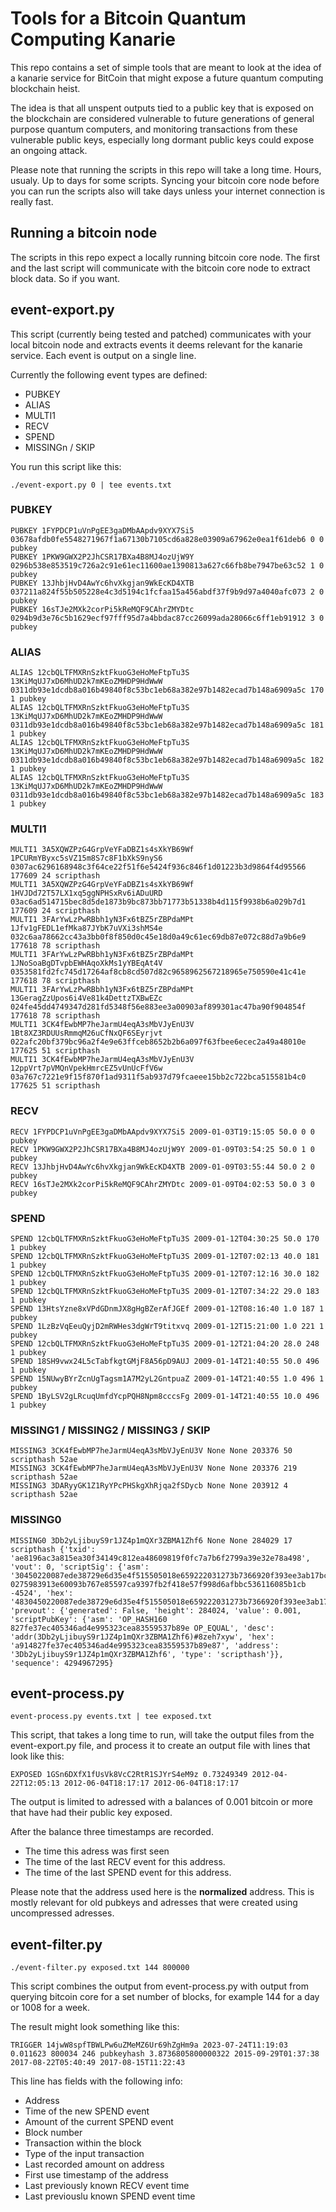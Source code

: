 # Tools for a Bitcoin Quantum Computing Kanarie

This repo contains a set of simple tools that are meant to look at the idea of a kanarie service for BitCoin that might expose a future quantum computing blockchain heist. 

The idea is that all unspent outputs tied to a public key that is exposed on the blockchain are considered vulnerable to future generations of general purpose quantum computers, and monitoring transactions from these vulnerable public keys, especially long dormant public keys could expose an ongoing attack.

Please note that running the scripts in this repo will take a long time. Hours, usualy. Up to days for some scripts. Syncing your bitcoin core node before you can run the scripts also will take days unless your internet connection is really fast.

## Running a bitcoin node

The scripts in this repo expect a locally running bitcoin core node. The first and the last script will communicate with the bitcoin core node to extract block data. So if you want. 

## event-export.py

This script (currently being tested and patched) communicates with your local bitcoin node and extracts events it deems relevant for the kanarie service. Each event is output on a single line.

Currently the following event types are defined:

* PUBKEY 
* ALIAS  
* MULTI1 
* RECV
* SPEND
* MISSINGn / SKIP

You run this script like this:

```
./event-export.py 0 | tee events.txt
```

### PUBKEY

```
PUBKEY 1FYPDCP1uVnPgEE3gaDMbAApdv9XYX7Si5 03678afdb0fe5548271967f1a67130b7105cd6a828e03909a67962e0ea1f61deb6 0 0 pubkey
PUBKEY 1PKW9GWX2P2JhCSR17BXa4B8MJ4ozUjW9Y 0296b538e853519c726a2c91e61ec11600ae1390813a627c66fb8be7947be63c52 1 0 pubkey
PUBKEY 13JhbjHvD4AwYc6hvXkgjan9WkEcKD4XTB 037211a824f55b505228e4c3d5194c1fcfaa15a456abdf37f9b9d97a4040afc073 2 0 pubkey
PUBKEY 16sTJe2MXk2corPi5kReMQF9CAhrZMYDtc 0294b9d3e76c5b1629ecf97fff95d7a4bbdac87cc26099ada28066c6ff1eb91912 3 0 pubkey
```

### ALIAS

```
ALIAS 12cbQLTFMXRnSzktFkuoG3eHoMeFtpTu3S 13KiMqUJ7xD6MhUD2k7mKEoZMHDP9HdWwW 0311db93e1dcdb8a016b49840f8c53bc1eb68a382e97b1482ecad7b148a6909a5c 170 1 pubkey
ALIAS 12cbQLTFMXRnSzktFkuoG3eHoMeFtpTu3S 13KiMqUJ7xD6MhUD2k7mKEoZMHDP9HdWwW 0311db93e1dcdb8a016b49840f8c53bc1eb68a382e97b1482ecad7b148a6909a5c 181 1 pubkey
ALIAS 12cbQLTFMXRnSzktFkuoG3eHoMeFtpTu3S 13KiMqUJ7xD6MhUD2k7mKEoZMHDP9HdWwW 0311db93e1dcdb8a016b49840f8c53bc1eb68a382e97b1482ecad7b148a6909a5c 182 1 pubkey
ALIAS 12cbQLTFMXRnSzktFkuoG3eHoMeFtpTu3S 13KiMqUJ7xD6MhUD2k7mKEoZMHDP9HdWwW 0311db93e1dcdb8a016b49840f8c53bc1eb68a382e97b1482ecad7b148a6909a5c 183 1 pubkey
```

### MULTI1

```
MULTI1 3A5XQWZPzG4GrpVeYFaDBZ1s4sXkYB69Wf 1PCURmYByxc5sVZ15m8S7c8F1bXkS9nyS6 0307ac6296168948c3f64ce22f51f6e5424f936c846f1d01223b3d9864f4d95566 177609 24 scripthash
MULTI1 3A5XQWZPzG4GrpVeYFaDBZ1s4sXkYB69Wf 1HVJDd72T57LX1xq5ggNPHSxRv6iADuURD 03ac6ad514715bec8d5de1873b9bc873bb71773b51338b4d115f9938b6a029b7d1 177609 24 scripthash
MULTI1 3FArYwLzPwRBbh1yN3Fx6tBZ5rZBPdaMPt 1Jfv1gFEDL1efMka87JYbK7uVXi3shMS4e 032c6aa78662cc43a3bb0f8f850d0c45e18d0a49c61ec69db87e072c88d7a9b6e9 177618 78 scripthash
MULTI1 3FArYwLzPwRBbh1yN3Fx6tBZ5rZBPdaMPt 1JNoSoaBgDTvpbEWHAqoXkMs1yYBEqAt4V 0353581fd2fc745d17264af8cb8cd507d82c9658962567218965e750590e41c41e 177618 78 scripthash
MULTI1 3FArYwLzPwRBbh1yN3Fx6tBZ5rZBPdaMPt 13GeragZzUpos6i4Ve81k4DettzTXBwEZc 024fe45dd4749347d281fd5348f56e883ee3a00903af899301ac47ba90f904854f 177618 78 scripthash
MULTI1 3CK4fEwbMP7heJarmU4eqA3sMbVJyEnU3V 1Bt8XZ3RDUUsRmmqM26uCfNxQF6SEyrjvt 022afc20bf379bc96a2f4e9e63ffceb8652b2b6a097f63fbee6ecec2a49a48010e 177625 51 scripthash
MULTI1 3CK4fEwbMP7heJarmU4eqA3sMbVJyEnU3V 12ppVrt7pVMQnVpekHmrcEZ5vUnUcFfV6w 03a767c7221e9f15f870f1ad9311f5ab937d79fcaeee15bb2c722bca515581b4c0 177625 51 scripthash
```

### RECV

```
RECV 1FYPDCP1uVnPgEE3gaDMbAApdv9XYX7Si5 2009-01-03T19:15:05 50.0 0 0 pubkey
RECV 1PKW9GWX2P2JhCSR17BXa4B8MJ4ozUjW9Y 2009-01-09T03:54:25 50.0 1 0 pubkey
RECV 13JhbjHvD4AwYc6hvXkgjan9WkEcKD4XTB 2009-01-09T03:55:44 50.0 2 0 pubkey
RECV 16sTJe2MXk2corPi5kReMQF9CAhrZMYDtc 2009-01-09T04:02:53 50.0 3 0 pubkey
```

### SPEND

```
SPEND 12cbQLTFMXRnSzktFkuoG3eHoMeFtpTu3S 2009-01-12T04:30:25 50.0 170 1 pubkey
SPEND 12cbQLTFMXRnSzktFkuoG3eHoMeFtpTu3S 2009-01-12T07:02:13 40.0 181 1 pubkey
SPEND 12cbQLTFMXRnSzktFkuoG3eHoMeFtpTu3S 2009-01-12T07:12:16 30.0 182 1 pubkey
SPEND 12cbQLTFMXRnSzktFkuoG3eHoMeFtpTu3S 2009-01-12T07:34:22 29.0 183 1 pubkey
SPEND 13HtsYzne8xVPdGDnmJX8gHgBZerAfJGEf 2009-01-12T08:16:40 1.0 187 1 pubkey
SPEND 1LzBzVqEeuQyjD2mRWHes3dgWrT9titxvq 2009-01-12T15:21:00 1.0 221 1 pubkey
SPEND 12cbQLTFMXRnSzktFkuoG3eHoMeFtpTu3S 2009-01-12T21:04:20 28.0 248 1 pubkey
SPEND 18SH9vwx24L5cTabfkgtGMjF8A56pD9AUJ 2009-01-14T21:40:55 50.0 496 1 pubkey
SPEND 15NUwyBYrZcnUgTagsm1A7M2yL2GntpuaZ 2009-01-14T21:40:55 1.0 496 1 pubkey
SPEND 1ByLSV2gLRcuqUmfdYcpPQH8Npm8cccsFg 2009-01-14T21:40:55 10.0 496 1 pubkey
```

### MISSING1 / MISSING2 / MISSING3 / SKIP

```
MISSING3 3CK4fEwbMP7heJarmU4eqA3sMbVJyEnU3V None None 203376 50 scripthash 52ae
MISSING3 3CK4fEwbMP7heJarmU4eqA3sMbVJyEnU3V None None 203376 219 scripthash 52ae
MISSING3 3DARyyGK1Z1RyYPcPHSkgXhRjqa2fSDycb None None 203912 4 scripthash 52ae
```


### MISSING0

```
MISSING0 3Db2yLjibuyS9r1JZ4p1mQXr3ZBMA1Zhf6 None None 284029 17 scripthash {'txid': 'ae8196ac3a815ea30f34149c812ea48609819f0fc7a7b6f2799a39e32e78a498', 'vout': 0, 'scriptSig': {'asm': '30450220087ede38729e6d35e4f515505018e659222031273b7366920f393ee3ab17bc1e022100ca43164b757d1a6d1235f13200d4b5f76dd8fda4ec9fc28546b2df5b1211e8df[SINGLE] 0275983913e60093b767e85597ca9397fb2f418e57f998d6afbbc536116085b1cb -4524', 'hex': '4830450220087ede38729e6d35e4f515505018e659222031273b7366920f393ee3ab17bc1e022100ca43164b757d1a6d1235f13200d4b5f76dd8fda4ec9fc28546b2df5b1211e8df03210275983913e60093b767e85597ca9397fb2f418e57f998d6afbbc536116085b1cb02ac91'}, 'prevout': {'generated': False, 'height': 284024, 'value': 0.001, 'scriptPubKey': {'asm': 'OP_HASH160 827fe37ec405346ad4e995323cea83559537b89e OP_EQUAL', 'desc': 'addr(3Db2yLjibuyS9r1JZ4p1mQXr3ZBMA1Zhf6)#8zeh7xyw', 'hex': 'a914827fe37ec405346ad4e995323cea83559537b89e87', 'address': '3Db2yLjibuyS9r1JZ4p1mQXr3ZBMA1Zhf6', 'type': 'scripthash'}}, 'sequence': 4294967295}
```

## event-process.py

```
event-process.py events.txt | tee exposed.txt
```

This script, that takes a long time to run, will take the output files from the event-export.py file, and process it to create an output file with lines that look like this:

```
EXPOSED 1GSn6DXfX1fUsVk8VcC2RtR1SJYrS4eM9z 0.73249349 2012-04-22T12:05:13 2012-06-04T18:17:17 2012-06-04T18:17:17
```

The output is limited to adressed with a balances of 0.001 bitcoin or more that have had their public key exposed.

After the balance three timestamps are recorded.

* The time this adress was first seen
* The time of the last RECV event for this address.
* The time of the last SPEND event for this address.

Please note that the address used here is the **normalized** address. This is mostly relevant for old pubkeys and adresses that were created using uncompressed adresses.

## event-filter.py

```
./event-filter.py exposed.txt 144 800000
```

This script combines the output from event-process.py with output from querying bitcoin core for a set number of blocks, for example 144 for a day or 1008 for a week. 

The result might look something like this:

```
TRIGGER 14jwW8spfTBWLPw6uZMeMZ6Ur69hZgHm9a 2023-07-24T11:19:03 0.011623 800034 246 pubkeyhash 3.8736805800000322 2015-09-29T01:37:38 2017-08-22T05:40:49 2017-08-15T11:22:43

```

This line has fields with the following info:

* Address
* Time of the new SPEND event
* Amount of the current SPEND event
* Block number
* Transaction within the block
* Type of the input transaction
* Last recorded amount on address
* First use timestamp of the address
* Last previously known RECV event time
* Last previouslu known SPEND event time

